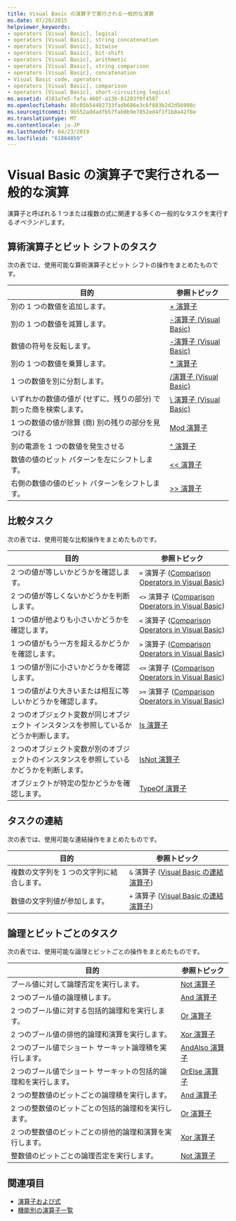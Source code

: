 ```yaml
---
title: Visual Basic の演算子で実行される一般的な演算
ms.date: 07/20/2015
helpviewer_keywords:
- operators [Visual Basic], logical
- operators [Visual Basic], string concatenation
- operators [Visual Basic], bitwise
- operators [Visual Basic], bit-shift
- operators [Visual Basic], arithmetic
- operators [Visual Basic], string comparison
- operators [Visual Basic], concatenation
- Visual Basic code, operators
- operators [Visual Basic], comparison
- operators [Visual Basic], short-circuiting logical
ms.assetid: d181afe5-fafa-460f-a13b-81203f6f4587
ms.openlocfilehash: 88c05b54402733fadb686e3c6f883b2d2d56990c
ms.sourcegitcommit: 9b552addadfb57fab0b9e7852ed4f1f1b8a42f8e
ms.translationtype: MT
ms.contentlocale: ja-JP
ms.lasthandoff: 04/23/2019
ms.locfileid: "61864859"
---
```

# <a name="common-tasks-performed-with-visual-basic-operators"></a>Visual Basic の演算子で実行される一般的な演算
演算子と呼ばれる 1 つまたは複数の式に関連する多くの一般的なタスクを実行する*オペランド*します。  
  
## <a name="arithmetic-and-bit-shift-tasks"></a>算術演算子とビット シフトのタスク  
 次の表では、使用可能な算術演算子とビット シフトの操作をまとめたものです。  
  
|目的|参照トピック|  
|---|---|  
|別の 1 つの数値を追加します。|[+ 演算子](../../../../visual-basic/language-reference/operators/addition-operator.md)|  
|別の 1 つの数値を減算します。|[-演算子 (Visual Basic)](../../../../visual-basic/language-reference/operators/subtraction-operator.md)|  
|数値の符号を反転します。|[-演算子 (Visual Basic)](../../../../visual-basic/language-reference/operators/subtraction-operator.md)|  
|別の 1 つの数値を乗算します。|[* 演算子](../../../../visual-basic/language-reference/operators/multiplication-operator.md)|  
|1 つの数値を別に分割します。|[/演算子 (Visual Basic)](../../../../visual-basic/language-reference/operators/floating-point-division-operator.md)|  
|いずれかの数値の値が (せずに、残りの部分) で割った商を検索します。|[\ 演算子 (Visual Basic)](../../../../visual-basic/language-reference/operators/integer-division-operator.md)|  
|1 つの数値の値が除算 (商) 別の残りの部分を見つける|[Mod 演算子](../../../../visual-basic/language-reference/operators/mod-operator.md)|  
|別の電源を 1 つの数値を発生させる|[^ 演算子](../../../../visual-basic/language-reference/operators/exponentiation-operator.md)|  
|数値の値のビット パターンを左にシフトします。|[<\< 演算子](../../../../visual-basic/language-reference/operators/left-shift-operator.md)|  
|右側の数値の値のビット パターンをシフトします。|[>> 演算子](../../../../visual-basic/language-reference/operators/right-shift-operator.md)|  
  
## <a name="comparison-tasks"></a>比較タスク  
 次の表では、使用可能な比較操作をまとめたものです。  
  
|目的|参照トピック|  
|---|---|  
|2 つの値が等しいかどうかを確認します。|`=` 演算子 ([Comparison Operators in Visual Basic](../../../../visual-basic/programming-guide/language-features/operators-and-expressions/comparison-operators.md))|  
|2 つの値が等しくないかどうかを判断します。|`<>` 演算子 ([Comparison Operators in Visual Basic](../../../../visual-basic/programming-guide/language-features/operators-and-expressions/comparison-operators.md))|  
|1 つの値が他よりも小さいかどうかを確認します。|`<` 演算子 ([Comparison Operators in Visual Basic](../../../../visual-basic/programming-guide/language-features/operators-and-expressions/comparison-operators.md))|  
|1 つの値がもう一方を超えるかどうかを確認します。|`>` 演算子 ([Comparison Operators in Visual Basic](../../../../visual-basic/programming-guide/language-features/operators-and-expressions/comparison-operators.md))|  
|1 つの値が別に小さいかどうかを確認します。|`<=` 演算子 ([Comparison Operators in Visual Basic](../../../../visual-basic/programming-guide/language-features/operators-and-expressions/comparison-operators.md))|  
|1 つの値がより大きいまたは相互に等しいかどうかを確認します。|`>=` 演算子 ([Comparison Operators in Visual Basic](../../../../visual-basic/programming-guide/language-features/operators-and-expressions/comparison-operators.md))|  
|2 つのオブジェクト変数が同じオブジェクト インスタンスを参照しているかどうか判断します。|[Is 演算子](../../../../visual-basic/language-reference/operators/is-operator.md)|  
|2 つのオブジェクト変数が別のオブジェクトのインスタンスを参照しているかどうかを判断します。|[IsNot 演算子](../../../../visual-basic/language-reference/operators/isnot-operator.md)|  
|オブジェクトが特定の型かどうかを確認します。|[TypeOf 演算子](../../../../visual-basic/language-reference/operators/typeof-operator.md)|  
  
## <a name="concatenation-tasks"></a>タスクの連結  
 次の表では、使用可能な連結操作をまとめたものです。  
  
|目的|参照トピック|  
|---|---|  
|複数の文字列を 1 つの文字列に結合します。|`&` 演算子 ([Visual Basic の連結演算子](../../../../visual-basic/programming-guide/language-features/operators-and-expressions/concatenation-operators.md))|  
|数値の文字列値が参加します。|`+` 演算子 ([Visual Basic の連結演算子](../../../../visual-basic/programming-guide/language-features/operators-and-expressions/concatenation-operators.md))|  
  
## <a name="logical-and-bitwise-tasks"></a>論理とビットごとのタスク  
 次の表では、使用可能な論理とビットごとの操作をまとめたものです。  
  
|目的|参照トピック|  
|---|---|  
|ブール値に対して論理否定を実行します。|[Not 演算子](../../../../visual-basic/language-reference/operators/not-operator.md)|  
|2 つのブール値の論理積します。|[And 演算子](../../../../visual-basic/language-reference/operators/and-operator.md)|  
|2 つのブール値に対する包括的論理和を実行します。|[Or 演算子](../../../../visual-basic/language-reference/operators/or-operator.md)|  
|2 つのブール値の排他的論理和演算を実行します。|[Xor 演算子](../../../../visual-basic/language-reference/operators/xor-operator.md)|  
|2 つのブール値でショート サーキット論理積を実行します。|[AndAlso 演算子](../../../../visual-basic/language-reference/operators/andalso-operator.md)|  
|2 つのブール値でショート サーキットの包括的論理和を実行します。|[OrElse 演算子](../../../../visual-basic/language-reference/operators/orelse-operator.md)|  
|2 つの整数値のビットごとの論理積を実行します。|[And 演算子](../../../../visual-basic/language-reference/operators/and-operator.md)|  
|2 つの整数値のビットごとの包括的論理和を実行します。|[Or 演算子](../../../../visual-basic/language-reference/operators/or-operator.md)|  
|2 つの整数値のビットごとの排他的論理和演算を実行します。|[Xor 演算子](../../../../visual-basic/language-reference/operators/xor-operator.md)|  
|整数値のビットごとの論理否定を実行します。|[Not 演算子](../../../../visual-basic/language-reference/operators/not-operator.md)|  
  
## <a name="see-also"></a>関連項目

- [演算子および式](../../../../visual-basic/programming-guide/language-features/operators-and-expressions/index.md)
- [機能別の演算子一覧](../../../../visual-basic/language-reference/operators/operators-listed-by-functionality.md)
